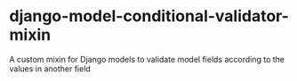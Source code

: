 # django-model-conditional-validator-mixin
A custom mixin for Django models to validate model fields according to the values in another field
